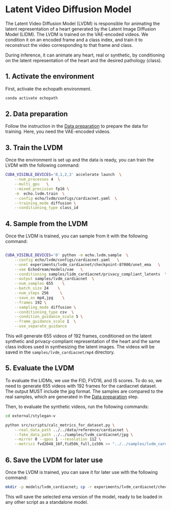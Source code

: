 # Latent Video Diffusion Model

The Latent Video Diffusion Model (LVDM) is responsible for animating the latent representation of a heart generated by the Latent Image Diffusion Model (LIDM). The LVDM is trained on the VAE-encoded videos. We condition it on an encoded frame and a class index, and train it to reconstruct the video corresponding to that frame and class.

During inference, it can animate any heart, real or synthetic, by conditioning on the latent representation of the heart and the desired pathology (class).

## 1. Activate the environment

First, activate the echopath environment.

```bash
conda activate echopath
```

## 2. Data preparation
Follow the instruction in the [Data preparation](../../README.md#data-preparation) to prepare the data for training. Here, you need the VAE-encoded videos.

## 3. Train the LVDM

Once the environment is set up and the data is ready, you can train the LVDM with the following command:

```bash
CUDA_VISIBLE_DEVICES='0,1,2,3' accelerate launch  \
	--num_processes 4  \
	--multi_gpu   \
	--mixed_precision fp16 \
	-m  echo.lvdm.train  \
	--config echo/lvdm/configs/cardiacnet.yaml  \
	--training_mode diffusion \
	--conditioning_type class_id
```

## 4. Sample from the LVDM

Once the LVDM is trained, you can sample from it with the following command:

```bash

CUDA_VISIBLE_DEVICES='0' python -m echo.lvdm.sample  \
    --config echo/lvdm/configs/cardiacnet.yaml   \
    --unet experiments/lvdm_cardiacnet/checkpoint-87000/unet_ema   \
    --vae Echodream/models/vae   \
    --conditioning samples/lidm_cardiacnet/privacy_compliant_latents  \
    --output samples/lvdm_cardiacnet  \
    --num_samples 655    \
    --batch_size 24    \
    --num_steps 256     \
    --save_as mp4,jpg    \
    --frames 192 \
    --sampling_mode diffusion \
    --conditioning_type csv  \
    --condition_guidance_scale 5 \
    --frame_guidance_scale 1  \
    --use_separate_guidance
```

This will generate 655 videos of 192 frames, conditioned on the latent synthetic and privacy-compliant representation of the heart and the same class indices used in synthesizing the latent images. The videos will be saved in the `samples/lvdm_cardiacnet/mp4` directory.

## 5. Evaluate the LVDM

To evaluate the LIDMs, we use the FID, FVD16, and IS scores. To do so, we need to generate 655 videos with 192 frames for the cardiacnet dataset. The output MUST include the jpg format.
The samples are compared to the real samples, which are generated in the [Data preparation](../../README.md#data-preparation) step.

Then, to evaluate the synthetic videos, run the following commands:

```bash
cd external/stylegan-v

python src/scripts/calc_metrics_for_dataset.py \
    --real_data_path ../../data/reference/cardiacnet \
    --fake_data_path ../../samples/lvdm_cardiacnet/jpg \
    --mirror 0 --gpus 1 --resolution 112 \
    --metrics fvd2048_16f,fid50k_full,is50k >> "../../samples/lvdm_cardiacnet/metrics.txt"
```

## 6. Save the LVDM for later use

Once the LVDM is trained, you can save it for later use with the following command:

```bash
mkdir -p models/lvdm_cardiacnet; cp -r experiments/lvdm_cardiacnet/checkpoint-87000/unet_ema/* models/lvdm_cardiacnet/; cp experiments/lvdm_cardiacnet/config.yaml models/lvdm/
```

This will save the selected ema version of the model, ready to be loaded in any other script as a standalone model.